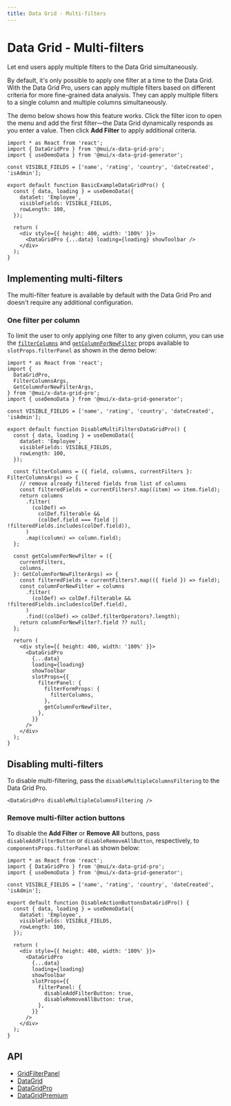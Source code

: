 ```yaml
---
title: Data Grid - Multi-filters
---
```


# Data Grid - Multi-filters [<span class="plan-pro"></span>](/x/introduction/licensing/#pro-plan 'Pro plan')

Let end users apply multiple filters to the Data Grid simultaneously.

By default, it's only possible to apply one filter at a time to the Data Grid.
With the Data Grid Pro, users can apply multiple filters based on different criteria for more fine-grained data analysis.
They can apply multiple filters to a single column and multiple columns simultaneously.

The demo below shows how this feature works.
Click the filter icon to open the menu and add the first filter—the Data Grid dynamically responds as you enter a value.
Then click **Add Filter** to apply additional criteria.

```tsx
import * as React from 'react';
import { DataGridPro } from '@mui/x-data-grid-pro';
import { useDemoData } from '@mui/x-data-grid-generator';

const VISIBLE_FIELDS = ['name', 'rating', 'country', 'dateCreated', 'isAdmin'];

export default function BasicExampleDataGridPro() {
  const { data, loading } = useDemoData({
    dataSet: 'Employee',
    visibleFields: VISIBLE_FIELDS,
    rowLength: 100,
  });

  return (
    <div style={{ height: 400, width: '100%' }}>
      <DataGridPro {...data} loading={loading} showToolbar />
    </div>
  );
}

```

## Implementing multi-filters

The multi-filter feature is available by default with the Data Grid Pro and doesn't require any additional configuration.

### One filter per column

To limit the user to only applying one filter to any given column, you can use the [`filterColumns`](/x/api/data-grid/grid-filter-form/) and [`getColumnForNewFilter`](/x/api/data-grid/grid-filter-panel/) props available to `slotProps.filterPanel` as shown in the demo below:

```tsx
import * as React from 'react';
import {
  DataGridPro,
  FilterColumnsArgs,
  GetColumnForNewFilterArgs,
} from '@mui/x-data-grid-pro';
import { useDemoData } from '@mui/x-data-grid-generator';

const VISIBLE_FIELDS = ['name', 'rating', 'country', 'dateCreated', 'isAdmin'];

export default function DisableMultiFiltersDataGridPro() {
  const { data, loading } = useDemoData({
    dataSet: 'Employee',
    visibleFields: VISIBLE_FIELDS,
    rowLength: 100,
  });

  const filterColumns = ({ field, columns, currentFilters }: FilterColumnsArgs) => {
    // remove already filtered fields from list of columns
    const filteredFields = currentFilters?.map((item) => item.field);
    return columns
      .filter(
        (colDef) =>
          colDef.filterable &&
          (colDef.field === field || !filteredFields.includes(colDef.field)),
      )
      .map((column) => column.field);
  };

  const getColumnForNewFilter = ({
    currentFilters,
    columns,
  }: GetColumnForNewFilterArgs) => {
    const filteredFields = currentFilters?.map(({ field }) => field);
    const columnForNewFilter = columns
      .filter(
        (colDef) => colDef.filterable && !filteredFields.includes(colDef.field),
      )
      .find((colDef) => colDef.filterOperators?.length);
    return columnForNewFilter?.field ?? null;
  };

  return (
    <div style={{ height: 400, width: '100%' }}>
      <DataGridPro
        {...data}
        loading={loading}
        showToolbar
        slotProps={{
          filterPanel: {
            filterFormProps: {
              filterColumns,
            },
            getColumnForNewFilter,
          },
        }}
      />
    </div>
  );
}

```

## Disabling multi-filters

To disable multi-filtering, pass the `disableMultipleColumnsFiltering` to the Data Grid Pro.

```tsx
<DataGridPro disableMultipleColumnsFiltering />
```

### Remove multi-filter action buttons

To disable the **Add Filter** or **Remove All** buttons, pass `disableAddFilterButton` or `disableRemoveAllButton`, respectively, to `componentsProps.filterPanel` as shown below:

```tsx
import * as React from 'react';
import { DataGridPro } from '@mui/x-data-grid-pro';
import { useDemoData } from '@mui/x-data-grid-generator';

const VISIBLE_FIELDS = ['name', 'rating', 'country', 'dateCreated', 'isAdmin'];

export default function DisableActionButtonsDataGridPro() {
  const { data, loading } = useDemoData({
    dataSet: 'Employee',
    visibleFields: VISIBLE_FIELDS,
    rowLength: 100,
  });

  return (
    <div style={{ height: 400, width: '100%' }}>
      <DataGridPro
        {...data}
        loading={loading}
        showToolbar
        slotProps={{
          filterPanel: {
            disableAddFilterButton: true,
            disableRemoveAllButton: true,
          },
        }}
      />
    </div>
  );
}

```

## API

- [GridFilterPanel](/x/api/data-grid/grid-filter-panel/)
- [DataGrid](/x/api/data-grid/data-grid/)
- [DataGridPro](/x/api/data-grid/data-grid-pro/)
- [DataGridPremium](/x/api/data-grid/data-grid-premium/)
